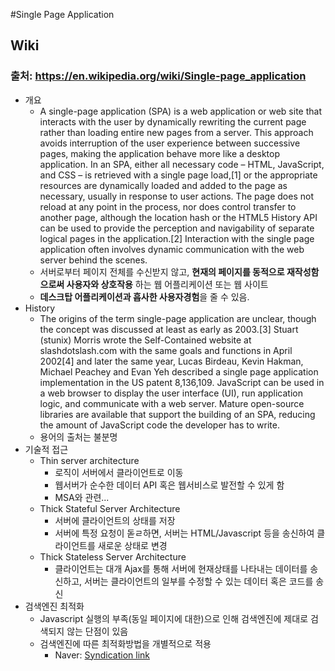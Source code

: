 #Single Page Application

## Wiki
### 출처: https://en.wikipedia.org/wiki/Single-page_application
* 개요
  * A single-page application (SPA) is a web application or web site that interacts with the user by dynamically rewriting the current page rather than loading entire new pages from a server. This approach avoids interruption of the user experience between successive pages, making the application behave more like a desktop application. In an SPA, either all necessary code – HTML, JavaScript, and CSS – is retrieved with a single page load,[1] or the appropriate resources are dynamically loaded and added to the page as necessary, usually in response to user actions. The page does not reload at any point in the process, nor does control transfer to another page, although the location hash or the HTML5 History API can be used to provide the perception and navigability of separate logical pages in the application.[2] Interaction with the single page application often involves dynamic communication with the web server behind the scenes.
   * 서버로부터 페이지 전체를 수신받지 않고, **현재의 페이지를 동적으로 재작성함으로써 사용자와 상호작용** 하는 웹 어플리케이션 또는 웹 사이트
   * **데스크탑 어플리케이션과 흡사한 사용자경험**을 줄 수 있음.
* History
  * The origins of the term single-page application are unclear, though the concept was discussed at least as early as 2003.[3] Stuart (stunix) Morris wrote the Self-Contained website at slashdotslash.com with the same goals and functions in April 2002[4] and later the same year, Lucas Birdeau, Kevin Hakman, Michael Peachey and Evan Yeh described a single page application implementation in the US patent 8,136,109.
JavaScript can be used in a web browser to display the user interface (UI), run application logic, and communicate with a web server. Mature open-source libraries are available that support the building of an SPA, reducing the amount of JavaScript code the developer has to write.
  * 용어의 출처는 불분명
* 기술적 접근
  * Thin server architecture
    * 로직이 서버에서 클라이언트로 이동
    * 웹서버가 순수한 데이터 API 혹은 웹서비스로 발전할 수 있게 함
    * MSA와 관련...
  * Thick Stateful Server Architecture
    * 서버에 클라이언트의 상태를 저장
    * 서버에 특정 요청이 돋ㄹ하면, 서버는 HTML/Javascript 등을 송신하여 클라이언트를 새로운 상태로 변경
  * Thick Stateless Server Architecture
    * 클라이언트는 대개 Ajax를 통해 서버에 현재상태를 나타내는 데이터를 송신하고, 서버는 클라이언트의 일부를 수정할 수 있는 데이터 혹은 코드를 송신
* 검색엔진 최적화
  * Javascript 실행의 부족(동일 페이지에 대한)으로 인해 검색엔진에 제대로 검색되지 않는 단점이 있음
  * 검색엔진에 따른 최적화방법을 개별적으로 적용
    - Naver: [Syndication link](#https://webmastertool.naver.com/index.naver)
